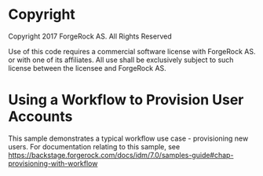 Copyright
=============
Copyright 2017 ForgeRock AS. All Rights Reserved

Use of this code requires a commercial software license with ForgeRock AS.
or with one of its affiliates. All use shall be exclusively subject
to such license between the licensee and ForgeRock AS.

# Using a Workflow to Provision User Accounts

This sample demonstrates a typical workflow use case - provisioning new users. For
documentation relating to this sample, see
https://backstage.forgerock.com/docs/idm/7.0/samples-guide#chap-provisioning-with-workflow
